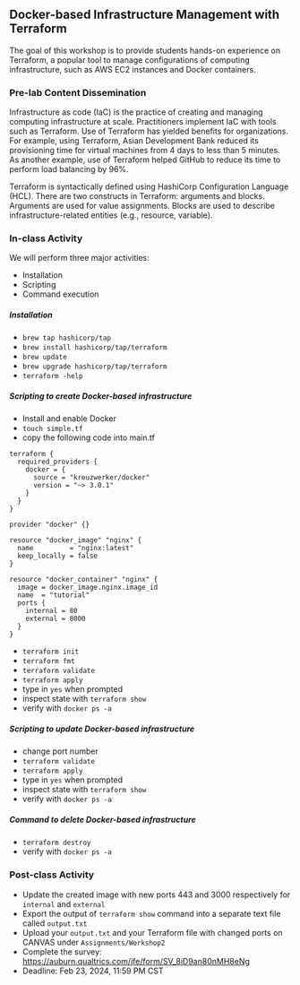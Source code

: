 ## Docker-based Infrastructure Management with Terraform 

The goal of this workshop is to provide students hands-on experience on Terraform, a popular tool to manage configurations of computing infrastructure, such as AWS EC2 instances and Docker containers. 

### Pre-lab Content Dissemination 

Infrastructure as code (IaC) is the practice of creating and managing computing infrastructure at scale. Practitioners implement IaC with tools such as Terraform. Use of Terraform has yielded benefits for organizations. For example, using Terraform, Asian Development Bank reduced its provisioning time for virtual machines from 4 days to less than 5 minutes. As another example, use of Terraform helped GitHub to reduce its time to perform load balancing by 96%. 


Terraform is syntactically defined using HashiCorp Configuration Language (HCL). There are two constructs in Terraform: arguments and blocks. Arguments are used for value assignments. Blocks are used to describe infrastructure-related entities (e.g., resource, variable). 


### In-class Activity 

We will perform three major activities:  

- Installation 
- Scripting 
- Command execution 


##### Installation 

- `brew tap hashicorp/tap` 
- `brew install hashicorp/tap/terraform` 
- `brew update` 
- `brew upgrade hashicorp/tap/terraform` 
- `terraform -help` 

##### Scripting to create Docker-based infrastructure 

- Install and enable Docker 
- `touch simple.tf` 
- copy the following code into main.tf
```
terraform {
  required_providers {
    docker = {
      source = "kreuzwerker/docker"
      version = "~> 3.0.1"
    }
  }
}

provider "docker" {}

resource "docker_image" "nginx" {
  name         = "nginx:latest"
  keep_locally = false
}

resource "docker_container" "nginx" {
  image = docker_image.nginx.image_id
  name  = "tutorial"
  ports {
    internal = 80
    external = 8000
  }
}
```
- `terraform init`
- `terraform fmt`
- `terraform validate` 
- `terraform apply`
- type in `yes` when prompted 
- inspect state with `terraform show` 
- verify with `docker ps -a`


##### Scripting to update Docker-based infrastructure 

- change port number 
- `terraform validate` 
- `terraform apply`
- type in `yes` when prompted 
- inspect state with `terraform show` 
- verify with `docker ps -a`

##### Command to delete Docker-based infrastructure 

- `terraform destroy` 
- verify with `docker ps -a` 


### Post-class Activity 

- Update the created image with new ports 443 and 3000 respectively for `internal` and `external`
- Export the output of `terraform show` command into a separate text file called `output.txt`
- Upload your `output.txt` and your Terraform file with changed ports on CANVAS under `Assignments/Workshop2` 
- Complete the survey: https://auburn.qualtrics.com/jfe/form/SV_8iD9an80nMH8eNg 
- Deadline: Feb 23, 2024, 11:59 PM CST  
